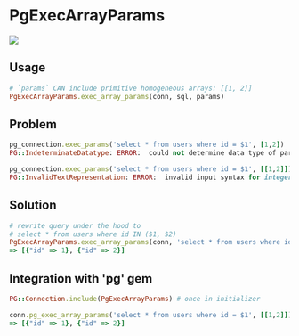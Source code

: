 # PgExecArrayParams

![](https://github.com/lunatic-cat/pg_exec_array_params/workflows/ci/badge.svg)

## Usage

```ruby
# `params` CAN include primitive homogeneous arrays: [[1, 2]]
PgExecArrayParams.exec_array_params(conn, sql, params)
```

## Problem

```ruby
pg_connection.exec_params('select * from users where id = $1', [1,2])
PG::IndeterminateDatatype: ERROR:  could not determine data type of parameter $2

pg_connection.exec_params('select * from users where id = $1', [[1,2]])
PG::InvalidTextRepresentation: ERROR:  invalid input syntax for integer: "[1, 2]"
```

## Solution

```ruby
# rewrite query under the hood to
# select * from users where id IN ($1, $2)
PgExecArrayParams.exec_array_params(conn, 'select * from users where id = $1', [[1,2]])
=> [{"id" => 1}, {"id" => 2}]
```

## Integration with 'pg' gem

```ruby
PG::Connection.include(PgExecArrayParams) # once in initializer

conn.pg_exec_array_params('select * from users where id = $1', [[1,2]])
=> [{"id" => 1}, {"id" => 2}]
```